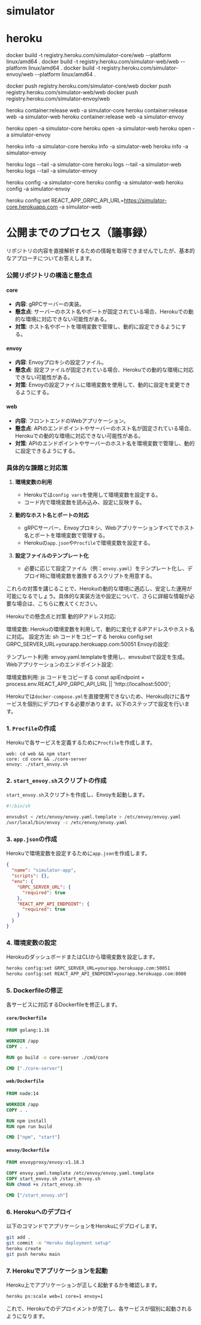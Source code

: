 # simulator

# heroku

docker build -t registry.heroku.com/simulator-core/web --platform linux/amd64 .
docker build -t registry.heroku.com/simulator-web/web --platform linux/amd64 .
docker build -t registry.heroku.com/simulator-envoy/web --platform linux/amd64 .

docker push registry.heroku.com/simulator-core/web
docker push registry.heroku.com/simulator-web/web
docker push registry.heroku.com/simulator-envoy/web

heroku container:release web -a simulator-core
heroku container:release web -a simulator-web
heroku container:release web -a simulator-envoy

heroku open -a simulator-core
heroku open -a simulator-web
heroku open -a simulator-envoy

heroku info -a simulator-core
heroku info -a simulator-web
heroku info -a simulator-envoy

heroku logs --tail -a simulator-core
heroku logs --tail -a simulator-web
heroku logs --tail -a simulator-envoy

<!-- Herokuでは、アプリケーションはHerokuが提供するポートにバインドする必要があります。 -->
heroku config -a simulator-core
heroku config -a simulator-web
heroku config -a simulator-envoy

heroku config:set REACT_APP_GRPC_API_URL=https://simulator-core.herokuapp.com -a simulator-web



# 公開までのプロセス（議事録）

リポジトリの内容を直接解析するための情報を取得できませんでしたが、基本的なアプローチについてお答えします。

### 公開リポジトリの構造と懸念点

#### core
- **内容**: gRPCサーバーの実装。
- **懸念点**: サーバーのホスト名やポートが固定されている場合、Herokuでの動的な環境に対応できない可能性がある。
- **対策**: ホスト名やポートを環境変数で管理し、動的に設定できるようにする。

#### envoy
- **内容**: Envoyプロキシの設定ファイル。
- **懸念点**: 設定ファイルが固定されている場合、Herokuでの動的な環境に対応できない可能性がある。
- **対策**: Envoyの設定ファイルに環境変数を使用して、動的に設定を変更できるようにする。

#### web
- **内容**: フロントエンドのWebアプリケーション。
- **懸念点**: APIのエンドポイントやサーバーのホスト名が固定されている場合、Herokuでの動的な環境に対応できない可能性がある。
- **対策**: APIのエンドポイントやサーバーのホスト名を環境変数で管理し、動的に設定できるようにする。

### 具体的な課題と対応策

1. **環境変数の利用**
   - Herokuでは`config vars`を使用して環境変数を設定する。
   - コード内で環境変数を読み込み、設定に反映する。

2. **動的なホスト名とポートの対応**
   - gRPCサーバー、Envoyプロキシ、Webアプリケーションすべてでホスト名とポートを環境変数で管理する。
   - Herokuの`app.json`や`Procfile`で環境変数を設定する。

3. **設定ファイルのテンプレート化**
   - 必要に応じて設定ファイル（例：`envoy.yaml`）をテンプレート化し、デプロイ時に環境変数を置換するスクリプトを用意する。

これらの対策を講じることで、Herokuの動的な環境に適応し、安定した運用が可能になるでしょう。具体的な実装方法や設定について、さらに詳細な情報が必要な場合は、こちらに教えてください。

Herokuでの懸念点と対策
動的IPアドレス対応:

環境変数: Herokuの環境変数を利用して、動的に変化するIPアドレスやホスト名に対応。
設定方法:
sh
コードをコピーする
heroku config:set GRPC_SERVER_URL=yourapp.herokuapp.com:50051
Envoyの設定:

テンプレート利用: envoy.yaml.templateを使用し、envsubstで設定を生成。
Webアプリケーションのエンドポイント設定:

環境変数利用:
js
コードをコピーする
const apiEndpoint = process.env.REACT_APP_GRPC_API_URL || 'http://localhost:5000';

Herokuでは`docker-compose.yml`を直接使用できないため、Heroku向けに各サービスを個別にデプロイする必要があります。以下のステップで設定を行います。

### 1. **`Procfile`の作成**

Herokuで各サービスを定義するために`Procfile`を作成します。

```plaintext
web: cd web && npm start
core: cd core && ./core-server
envoy: ./start_envoy.sh
```

### 2. **`start_envoy.sh`スクリプトの作成**

`start_envoy.sh`スクリプトを作成し、Envoyを起動します。

```sh
#!/bin/sh

envsubst < /etc/envoy/envoy.yaml.template > /etc/envoy/envoy.yaml
/usr/local/bin/envoy -c /etc/envoy/envoy.yaml
```

### 3. **`app.json`の作成**

Herokuで環境変数を設定するために`app.json`を作成します。

```json
{
  "name": "simulator-app",
  "scripts": {},
  "env": {
    "GRPC_SERVER_URL": {
      "required": true
    },
    "REACT_APP_API_ENDPOINT": {
      "required": true
    }
  }
}
```

### 4. **環境変数の設定**

HerokuのダッシュボードまたはCLIから環境変数を設定します。

```sh
heroku config:set GRPC_SERVER_URL=yourapp.herokuapp.com:50051
heroku config:set REACT_APP_API_ENDPOINT=yourapp.herokuapp.com:8080
```

### 5. **Dockerfileの修正**

各サービスに対応するDockerfileを修正します。

#### `core/Dockerfile`

```Dockerfile
FROM golang:1.16

WORKDIR /app
COPY . .

RUN go build -o core-server ./cmd/core

CMD ["./core-server"]
```

#### `web/Dockerfile`

```Dockerfile
FROM node:14

WORKDIR /app
COPY . .

RUN npm install
RUN npm run build

CMD ["npm", "start"]
```

#### `envoy/Dockerfile`

```Dockerfile
FROM envoyproxy/envoy:v1.18.3

COPY envoy.yaml.template /etc/envoy/envoy.yaml.template
COPY start_envoy.sh /start_envoy.sh
RUN chmod +x /start_envoy.sh

CMD ["/start_envoy.sh"]
```

### 6. **Herokuへのデプロイ**

以下のコマンドでアプリケーションをHerokuにデプロイします。

```sh
git add .
git commit -m "Heroku deployment setup"
heroku create
git push heroku main
```

### 7. **Herokuでアプリケーションを起動**

Heroku上でアプリケーションが正しく起動するかを確認します。

```sh
heroku ps:scale web=1 core=1 envoy=1
```

これで、Herokuでのデプロイメントが完了し、各サービスが個別に起動されるようになります。
